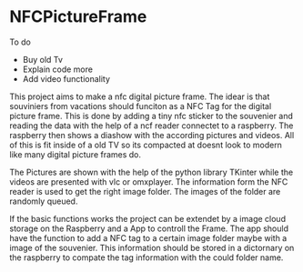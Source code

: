 # NFCPictureFrame

To do
- Buy old Tv
- Explain code more
- Add video functionality

This project aims to make a nfc digital picture frame. The idear is that souviniers from vacations should funciton as a NFC Tag for the digital picture frame. This is done by adding a tiny nfc sticker to the souvenier and reading the data with the help of a ncf reader connectet to a raspberry. The raspberry then shows a diashow with the according pictures and videos. All of this is fit inside of a old TV so its compacted at doesnt look to modern like many digital picture frames do. 

The Pictures are shown with the help of the python library TKinter while the videos are presented with vlc or omxplayer. The information form the NFC reader is used to get the right image folder. The images of the folder are randomly queued.

If the basic functions works the project can be extendet by a image cloud storage on the Raspberry and a App to controll the Frame. The app should have the function to add a NFC tag to a certain image folder maybe with a image of the souvenier. This information should be stored in a dictornary on the raspberry to compate the tag information with the could folder name.
